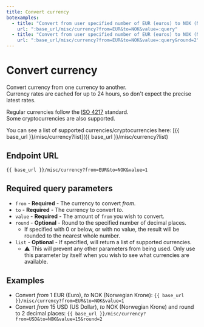 ```yaml
---
title: Convert currency
botexamples:
  - title: "Convert from user specified number of EUR (euros) to NOK (Norwegian Krone)"
    url: ":base_url/misc/currency?from=EUR&to=NOK&value=:query"
  - title: "Convert from user specified number of EUR (euros) to NOK (Norwegian Krone), round to 2 decimal places"
    url: ":base_url/misc/currency?from=EUR&to=NOK&value=:query&round=2"
---
```


# Convert currency

Convert currency from one currency to another.  
Currency rates are cached for up to 24 hours, so don't expect the precise latest rates.

Regular currencies follow the [ISO 4217](https://en.wikipedia.org/wiki/ISO_4217) standard.  
Some cryptocurrencies are also supported.

You can see a list of supported currencies/cryptocurrencies here: [{{ base_url }}/misc/currency?list]({{ base_url }}/misc/currency?list)

## Endpoint URL

`{{ base_url }}/misc/currency?from=EUR&to=NOK&value=1`

## Required query parameters

- `from` - **Required** - The currency to convert _from_.
- `to` - **Required** - The currency to convert _to_.
- `value` - **Required** - The amount of `from` you wish to convert.
- `round` - **Optional** - Round to the specified number of decimal places.
    - If specified with 0 or below, or with no value, the result will be rounded to the nearest whole number.
- `list` - **Optional** - If specified, will return a list of supported currencies.
    - ⚠ This will prevent any other parameters from being used. Only use this parameter by itself when you wish to see what currencies are available.

## Examples

- Convert _from_ 1 EUR (Euro), _to_ NOK (Norwegian Krone): `{{ base_url }}/misc/currency?from=EUR&to=NOK&value=1`
- Convert _from_ 15 USD (US Dollar), _to_ NOK (Norwegian Krone) and round to 2 decimal places: `{{ base_url }}/misc/currency?from=USD&to=NOK&value=15&round=2`
